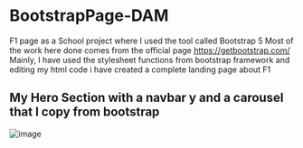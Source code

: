 # BootstrapPage-DAM
F1 page as a School project where I used the tool called Bootstrap 5
Most of the work here done comes from the official page https://getbootstrap.com/
Mainly, I have used the stylesheet functions from bootstrap framework and editing my html code i have created a complete landing page about F1
## My Hero Section with a navbar y and a carousel that I copy from bootstrap
![image](https://user-images.githubusercontent.com/91873665/152794527-e974c9cd-0816-4011-bb9d-ddfb2a5e0fe3.png)
